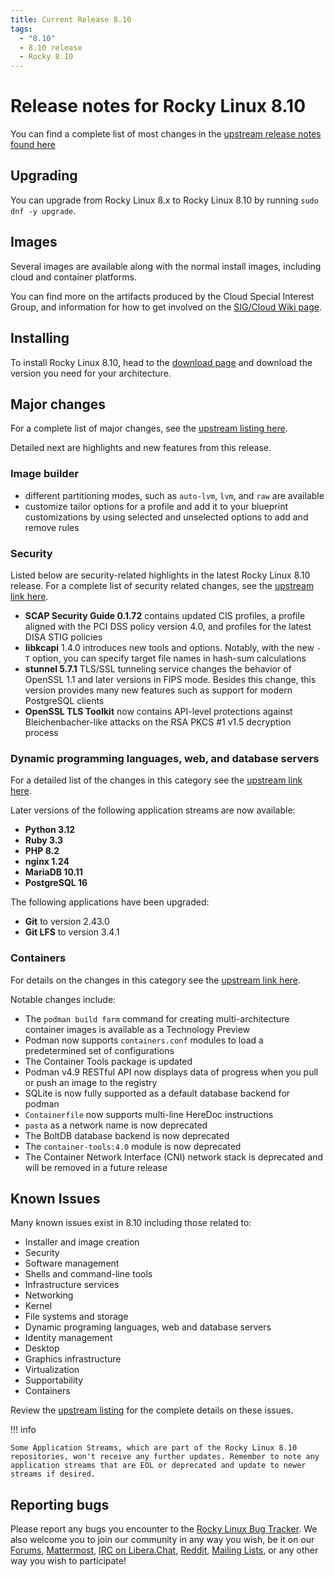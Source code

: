 ```yaml
---
title: Current Release 8.10
tags:
  - "8.10"
  - 8.10 release
  - Rocky 8.10
---
```


# Release notes for Rocky Linux 8.10

You can find a complete list of most changes in the [upstream release notes found here](https://access.redhat.com/documentation/en-us/red_hat_enterprise_linux/8/html/8.10_release_notes/index)

## Upgrading

You can upgrade from Rocky Linux 8.x to Rocky Linux 8.10 by running `sudo dnf -y upgrade`.

## Images

Several images are available along with the normal install images, including cloud and container platforms.

You can find more on the artifacts produced by the Cloud Special Interest Group, and information for how to get involved on the [SIG/Cloud Wiki page](https://sig-cloud.rocky.page/).

## Installing

To install Rocky Linux 8.10, head to the [download page](https://rockylinux.org/download/) and download the version you need for your architecture.

## Major changes

For a complete list of major changes, see the [upstream listing here](https://access.redhat.com/documentation/en-us/red_hat_enterprise_linux/8/html/8.10_release_notes/overview#overview-major-changes).

Detailed next are highlights and new features from this release.

### Image builder

* different partitioning modes, such as `auto-lvm`, `lvm`, and `raw` are available
* customize tailor options for a profile and add it to your blueprint customizations by using selected and unselected options to add and remove rules

### Security

Listed below are security-related highlights in the latest Rocky Linux 8.10 release. For a complete list of security related changes, see the [upstream link here](https://access.redhat.com/documentation/en-us/red_hat_enterprise_linux/8/html/8.10_release_notes/new-features#new-features-security).

* **SCAP Security Guide 0.1.72** contains updated CIS profiles, a profile aligned with the PCI DSS policy version 4.0, and profiles for the latest DISA STIG policies
* **libkcapi** 1.4.0 introduces new tools and options. Notably, with the new `-T` option, you can specify target file names in hash-sum calculations
* **stunnel 5.7.1** TLS/SSL tunneling service changes the behavior of OpenSSL 1.1 and later versions in FIPS mode. Besides this change, this version provides many new features such as support for modern PostgreSQL clients
* **OpenSSL TLS Toolkit** now contains API-level protections against Bleichenbacher-like attacks on the RSA PKCS #1 v1.5 decryption process

### Dynamic programming languages, web, and database servers

For a detailed list of the changes in this category see the [upstream link here](https://access.redhat.com/documentation/en-us/red_hat_enterprise_linux/8/html/8.10_release_notes/new-features#new-features-dynamic-programming-languages-web-and-database-servers).

Later versions of the following application streams are now available:

* **Python 3.12**
* **Ruby 3.3**
* **PHP 8.2**
* **nginx 1.24**
* **MariaDB 10.11**
* **PostgreSQL 16**

The following applications have been upgraded:

* **Git** to version 2.43.0
* **Git LFS** to version 3.4.1

### Containers

For details on the changes in this category see the [upstream link here](https://access.redhat.com/documentation/en-us/red_hat_enterprise_linux/8/html/8.10_release_notes/new-features#new-features-containers).

Notable changes include:

* The `podman build farm` command for creating multi-architecture container images is available as a Technology Preview
* Podman now supports `containers.conf` modules to load a predetermined set of configurations
* The Container Tools package is updated
* Podman v4.9 RESTful API now displays data of progress when you pull or push an image to the registry
* SQLite is now fully supported as a default database backend for podman
* `Containerfile` now supports multi-line HereDoc instructions
* `pasta` as a network name is now deprecated
* The BoltDB database backend is now deprecated
* The `container-tools:4.0` module is now deprecated
* The Container Network Interface (CNI) network stack is deprecated and will be removed in a future release

## Known Issues

Many known issues exist in 8.10 including those related to:

* Installer and image creation
* Security
* Software management
* Shells and command-line tools
* Infrastructure services
* Networking
* Kernel
* File systems and storage
* Dynamic programing languages, web and database servers
* Identity management
* Desktop
* Graphics infrastructure
* Virtualization
* Supportability
* Containers

Review the [upstream listing](https://access.redhat.com/documentation/en-us/red_hat_enterprise_linux/8/html/8.10_release_notes/known-issues) for the complete details on these issues.

!!! info

    Some Application Streams, which are part of the Rocky Linux 8.10 repositories, won't receive any further updates. Remember to note any application streams that are EOL or deprecated and update to newer streams if desired.

## Reporting bugs

Please report any bugs you encounter to the [Rocky Linux Bug Tracker](https://bugs.rockylinux.org/). We also welcome you to join our community in any way you wish, be it on our [Forums](https://forums.rockylinux.org), [Mattermost](https://chat.rockylinux.org), [IRC on Libera.Chat](irc://irc.liberachat/rockylinux), [Reddit](https://reddit.com/r/rockylinux), [Mailing Lists](https://lists.resf.org), or any other way you wish to participate!

